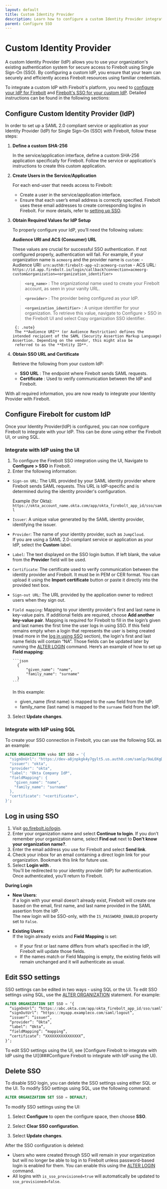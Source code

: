 ```yaml
---
layout: default
title: Custom Identity Provider
description: Learn how to configure a custom Identity Provider integration with Firebolt. 
parent: Configure SSO
---
```


# Custom Identity Provider

A custom Identity Provider (IdP) allows you to use your organization's existing authentication system for secure access to Firebolt using Single Sign-On (SSO). By configuring a custom IdP, you ensure that your team can securely and efficiently access Firebolt resources using familiar credentials. 

To integrate a custom IdP with Firebolt's platform, you need to [configure your IdP for Firebolt](##configure-custom-identity-provider-idp) and [Firebolt's SSO for your custom IdP](#configure-firebolt-for-custom-idp). Detailed instructions can be found in the following sections:

## Configure Custom Identity Provider (IdP)

In order to set up a SAML 2.0 compliant service or application as your Identity Provider (IdP) for Single Sign-On (SSO) with Firebolt, follow these steps:
1. **Define a custom SHA-256**
   
   In the service/application interface, define a custom SHA-256 application specifically for Firebolt. Follow the service or application's instructions to create this custom application.
2. **Create Users in the Service/Application**

   For each end-user that needs access to Firebolt:
    * Create a user in the service/application interface.
    * Ensure that each user’s email address is correctly specified. Firebolt uses these email addresses to create corresponding logins in Firebolt.
   For more details, refer to [setting up SSO](../Guides/security/sso/).

3. **Obtain Required Values for IdP Setup**

   To properly configure your IdP, you’ll need the following values:

   **Audience URI and ACS (Consumer) URL**

   These values are crucial for successful SSO authentication. If not configured properly, authentication will fail.
      For example, if your organization name is `acmeorg` and the provider name is `custom`:
       - Audience URI: `urn:auth0:firebolt-app-v2:acmeorg-custom`
       - ACS URL: `https://id.app.firebolt.io/login/callback?connection=acmeorg-custom&organization=<organization_identifier>`

    > **`<org_name>`** : The organizational name used to create your Firebolt account, as seen in your vanity URL.
    
    > **`<provider>`** : The provider being configured as your IdP.
    
    > **`<organization_identifier>`** : A unique identifier for your organization. To retrieve this value, navigate to Configure > SSO in the Firebolt UI and select Copy organization SSO             identifier.

        {: .note} 
        The **Audience URI** (or Audience Restriction) defines the intended recipient of the SAML (Security Assertion Markup Language) Assertion. Depending on the vendor, this might also be   
        referred to as the **Entity ID**.

5. **Obtain SSO URL and Certificate**

   Retrieve the following from your custom IdP:
    * **SSO URL** : The endpoint where Firebolt sends SAML requests.
    * **Certificate** : Used to verify communication between the IdP and Firebolt.

With all required information, you are now ready to integrate your Identity Provider with Firebolt.

## Configure Firebolt for custom IdP
Once your Identity Provider(IdP) is configured, you can now configure Firebolt to integrate with your IdP. This can be done using either the Firebolt UI, or using SQL.

### Integrate with IdP using the UI
1. To configure the Firebolt SSO integration using the UI, Navigate to **Configure > SSO** in Firebolt. 
2. Enter the following information:
- ```Sign-on URL```: The URL provided by your SAML identity provider where Firebolt sends SAML requests. This URL is IdP-specific and is determined during the identity provider's configuration. 

  Example (for Okta):  
  `https://okta_account_name.okta.com/app/okta_firebolt_app_id/sso/saml`
  
- ```Issuer```:   A unique value generated by the SAML identity provider, identifying the issuer.
- ```Provider```: The name of your identity provider, such as `JumpCloud`.  
  If you are using a SAML 2.0-compliant service or application as your IdP, select the **Custom** label.

- ```Label```:   The text displayed on the SSO login button. If left blank, the value from the **Provider** field will be used.
- ```Certificate```:   The certificate used to verify communication between the identity provider and Firebolt. It must be in PEM or CER format. You can upload it using the **Import certificate** button or paste it directly into the provided text box.
- ```Sign-out URL```:   The URL provided by the application owner to redirect users when they sign out.
- ```Field mapping```: Mapping to your identity provider's first and last name in key-value pairs. If additional fields are required, choose **Add another key-value pair**. Mapping is required for Firebolt to fill in the login’s given and last names the first time the user logs in using SSO. If this field remains empty when a login that represents the user is being created (read more in the [log in using SSO](#log-in-using-sso) section), the login's first and last name fields will contain “NA”. Those fields can be updated later by running the [ALTER LOGIN](../../../sql_reference/commands/access-control/alter-login.md) command. 
      Here’s an example of how to set up **Field mapping**:

      ```json  
        {
            "given_name": "name",
            "family_name": "surname"
        }
      ```

   In this example:
     * given_name (first name) is mapped to the ```name``` field from the IdP.
     * family_name (last name) is mapped to the ```surname``` field from the IdP. 

3. Select **Update changes**.

### Integrate with IdP using SQL

To create your SSO connection in Firebolt, you can use the following SQL as an example:
```sql
ALTER ORGANIZATION vsko SET SSO = '{
  "signOnUrl": "https://dev-a8jnpkgk4y7gylt5.us.auth0.com/samlp/9aLOXgDHcqxW1gWtBuWNxVLbKNyv1LQV",
  "issuer": "okta",
  "provider": "okta",
  "label": "Okta Company IdP",
  "fieldMapping": {
    "given_name": "name",
    "family_name": "surname"
  },
  "certificate": "<certificate>",
}';
```

## Log in using SSO

1. Visit <a href="https://go.firebolt.io/login">go.firebolt.io/login</a>.
2. Enter your organization name and select **Continue to login**. If you don’t remember your organization name, select **Find out** next to **Don’t know your organization name?**.
3. Enter the email address you use for Firebolt and select **Send link**.  
4. Check your inbox for an email containing a direct login link for your organization. Bookmark this link for future use.  
5. Select **Login with <IDP>**.  
You’ll be redirected to your identity provider (IdP) for authentication. Once authenticated, you’ll return to Firebolt. 

**During Login**
- **New Users**:  
  If a login with your email doesn’t already exist, Firebolt will create one based on the email, first name, and last name provided in the SAML assertion from the IdP.  
  The new login will be SSO-only, with the `IS_PASSWORD_ENABLED` property set to `False`.  

- **Existing Users**:  
  If the login already exists and **Field Mapping** is set:  
  - If your first or last name differs from what’s specified in the IdP, Firebolt will update those fields.  
  - If the names match or Field Mapping is empty, the existing fields will remain unchanged and it will authenticate as usual.

## Edit SSO settings

SSO settings can be edited in two ways - using SQL or the UI.  To edit SSO settings using SQL, use the [ALTER ORGANIZATION](../../../sql_reference/commands/data-definition/alter-organization.md) statement. For example:

```sql
ALTER ORGANIZATION SET SSO = ‘{
  “signOnUrl”: “https://abc.okta.com/app/okta_firebolt_app_id/sso/saml”,
  “signOutUrl”: “https://myapp.exampleco.com/saml/logout”, 
  “issuer”: “issuer”,
  “provider”: “Okta”, 
  “label”: “Okta”,
  “fieldMapping”: “mapping”,
  “certificate”: “XXXXXXXXXXXXXXXX”,
}’;
```

To edit SSO settings using the UI, see [Configure Firebolt to integrate with IdP using the UI](###Configure Firebolt to integrate with IdP using the UI). 

## Delete SSO

To disable SSO login, you can delete the SSO settings using either SQL or the UI. To modify SSO settings using SQL, use the following command:

```sql
ALTER ORGANIZATION SET SSO = DEFAULT;
```

To modify SSO settings using the UI:
1. Select **Configure** to open the configure space, then choose **SSO**.

2. Select **Clear SSO configuration**.

3. Select **Update changes**.


After the SSO configuration is deleted:  
- Users who were created through SSO will remain in your organization but will no longer be able to log in to Firebolt unless password-based login is enabled for them. You can enable this using the [ALTER LOGIN](../../../sql_reference/commands/access-control/alter-login.md) command.  
- All logins with `is_sso_provisioned=true` will automatically be updated to `sso_provisioned=false`.

